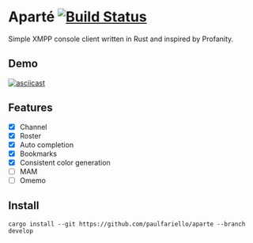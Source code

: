 Aparté [![Build Status](https://www.travis-ci.org/paulfariello/aparte.svg?branch=master)](https://www.travis-ci.org/paulfariello/aparte)
======

Simple XMPP console client written in Rust and inspired by Profanity.

Demo
----

[![asciicast](https://asciinema.org/a/272523.png)](https://asciinema.org/a/272523)

Features
--------

  - [x] Channel
  - [x] Roster
  - [x] Auto completion
  - [x] Bookmarks
  - [x] Consistent color generation
  - [ ] MAM
  - [ ] Omemo

Install
-------

```
cargo install --git https://github.com/paulfariello/aparte --branch develop
```
